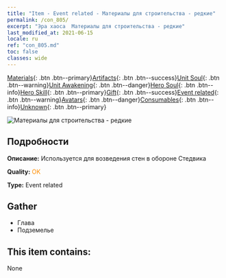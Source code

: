 ```yaml
---
title: "Item - Event related - Материалы для строительства - редкие"
permalink: /con_805/
excerpt: "Эра хаоса  Материалы для строительства - редкие"
last_modified_at: 2021-06-15
locale: ru
ref: "con_805.md"
toc: false
classes: wide
---
```

 [Materials](/ItemsRU/){: .btn .btn--primary}[Artifacts](/ItemsRU/Artifacts/){: .btn .btn--success}[Unit Soul](/ItemsRU/UnitSoul/){: .btn .btn--warning}[Unit Awakening](/ItemsRU/UnitAwakening/){: .btn .btn--danger}[Hero Soul](/ItemsRU/HeroSoul/){: .btn .btn--info}[Hero Skill](/ItemsRU/HeroSkill/){: .btn .btn--primary}[Gift](/ItemsRU/Gift/){: .btn .btn--success}[Event related](/ItemsRU/Events/){: .btn .btn--warning}[Avatars](/ItemsRU/Avatars/){: .btn .btn--danger}[Consumables](/ItemsRU/Consumables/){: .btn .btn--info}[Unknown](/ItemsRU/Unknown/){: .btn .btn--primary}

 ![Материалы для строительства - редкие](/images/t/i_3063.png)

## Подробности
 **Описание:** Используется для возведения стен в обороне Стедвика

 **Quality:** <span style="color: #FF8C00">OK</span>

 **Type:** Event related

## Gather

*    Глава 
*    Подземелье 

## This item contains:

  None

